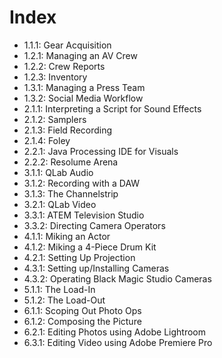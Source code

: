 # Index
- 1.1.1: Gear Acquisition
- 1.2.1: Managing an AV Crew
- 1.2.2: Crew Reports
- 1.2.3: Inventory
- 1.3.1: Managing a Press Team
- 1.3.2: Social Media Workflow
- 2.1.1: Interpreting a Script for Sound Effects
- 2.1.2: Samplers
- 2.1.3: Field Recording
- 2.1.4: Foley
- 2.2.1: Java Processing IDE for Visuals
- 2.2.2: Resolume Arena
- 3.1.1: QLab Audio
- 3.1.2: Recording with a DAW
- 3.1.3: The Channelstrip
- 3.2.1: QLab Video
- 3.3.1: ATEM Television Studio
- 3.3.2: Directing Camera Operators
- 4.1.1: Miking an Actor
- 4.1.2: Miking a 4-Piece Drum Kit
- 4.2.1: Setting Up Projection
- 4.3.1: Setting up/Installing Cameras
- 4.3.2: Operating Black Magic Studio Cameras
- 5.1.1: The Load-In
- 5.1.2: The Load-Out
- 6.1.1: Scoping Out Photo Ops
- 6.1.2: Composing the Picture
- 6.2.1: Editing Photos using Adobe Lightroom
- 6.3.1: Editing Video using Adobe Premiere Pro

